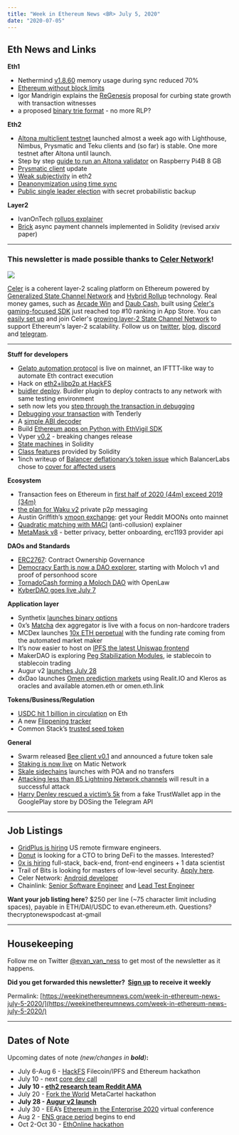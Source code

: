 ```yaml
---
title: "Week in Ethereum News <BR> July 5, 2020"
date: "2020-07-05"
---
```


## **Eth News and Links**

**Eth1**

- Nethermind [v1.8.60](https://github.com/NethermindEth/nethermind/releases/tag/1.8.60) memory usage during sync reduced 70%
- [Ethereum without block limits](https://medium.com/@MicahZoltu/a-world-without-block-limits-f3ecc926cd68)
- Igor Mandrigin explains the [ReGenesis](https://medium.com/@mandrigin/regenesis-explained-97540f457807) proposal for curbing state growth with transaction witnesses
- a proposed [binary trie format](https://ethresear.ch/t/binary-trie-format/7621) - no more RLP?

**Eth2**

- [Altona multiclient testnet](https://altona.beaconcha.in/) launched almost a week ago with Lighthouse, Nimbus, Prysmatic and Teku clients and (so far) is stable. One more testnet after Altona until launch.
- Step by step [guide to run an Altona validator](https://hive.blog/ethereum/@tarekadam/altona-test-net-validator-using-raspberry-pi4b-8-gb) on Raspberry Pi4B 8 GB
- [Prysmatic client](https://medium.com/prysmatic-labs/eth-2-0-dev-update-53-altona-testnet-launched-bf41173a8513) update
- [Weak subjectivity](https://notes.ethereum.org/@adiasg/weak-subjectvity-eth2) in eth2
- [Deanonymization using time sync](https://ethresear.ch/t/de-anonymization-using-time-sync-vulnerabilities/7610)
- [Public single leader election](https://ethresear.ch/t/public-single-leader-election-psle-secret-probabilistic-backup-election-spbe/7633) with secret probabilistic backup

**Layer2**

- IvanOnTech [rollups explainer](https://academy.ivanontech.com/blog/breaking-down-eth-2-0-zk-snarks-and-zk-rollups)
- [Brick](https://arxiv.org/abs/1905.11360) async payment channels implemented in Solidity (revised arxiv paper)

* * *

### **This newsletter is made possible thanks to [Celer Network](https://www.celer.network/)!**

[![](https://cdn.substack.com/image/fetch/w_1456,c_limit,f_auto,q_auto:good,fl_progressive:steep/https%3A%2F%2Fbucketeer-e05bbc84-baa3-437e-9518-adb32be77984.s3.amazonaws.com%2Fpublic%2Fimages%2F0ebc70fd-ff68-4d9b-879b-76e9cea3b2af_950x400.png)](https://cdn.substack.com/image/fetch/c_limit,f_auto,q_auto:good,fl_progressive:steep/https%3A%2F%2Fbucketeer-e05bbc84-baa3-437e-9518-adb32be77984.s3.amazonaws.com%2Fpublic%2Fimages%2F0ebc70fd-ff68-4d9b-879b-76e9cea3b2af_950x400.png)

[Celer](http://celer.network/) is a coherent layer-2 scaling platform on Ethereum powered by [Generalized State Channel Network](https://www.celer.network/docs/celercore/index.html) and [Hybrid Rollup](https://medium.com/celer-network/adding-hybrid-pos-rollup-sidechain-to-celers-coherent-layer-2-platform-d1d3067fe593) technology. Real money games, such as [Arcade Win](https://apps.apple.com/us/app/arcade-win/id1459895768) and [Daub Cash](https://apps.apple.com/us/app/daub-cash/id1513396754), built using [Celer's gaming-focused SDK](http://developer.celerx.app/) just reached top #10 ranking in App Store. You can [easily set up](https://github.com/celer-network/goCeler-oss) and join Celer's [growing layer-2 State Channel Network](http://explorer.celer.network/) to support Ethereum's layer-2 scalability. Follow us on [twitter](https://twitter.com/CelerNetwork), [blog](https://blog.celer.network/), [discord](https://discord.com/invite/Trhab5w) and [telegram](https://t.me/celernetwork).

* * *

**Stuff for developers**

- [Gelato automation protocol](https://medium.com/@gelatonetwork/ethereums-automation-protocol-gelato-network-launches-on-mainnet-88647aa10d65) is live on mainnet, an IFTTT-like way to automate Eth contract execution
- Hack on [eth2+libp2p at HackFS](https://twitter.com/dannyryan/status/1279443288756416512)
- [buidler deploy](https://github.com/wighawag/buidler-deploy). Buidler plugin to deploy contracts to any network with same testing environment
- seth now lets you [step through the transaction in debugging](https://twitter.com/MartinLundfall/status/1276559264098721792)
- [Debugging your transaction](https://ethereumdev.io/debugging-your-ethereum-transactions-with-tenderly/) with Tenderly
- A [simple ABI decoder](https://cleanunicorn.github.io/santoku/#/)
- Build [Ethereum apps on Python with EthVigil SDK](https://medium.com/blockvigil/build-ethereum-apps-on-python-with-ethvigil-sdk-517abdb25979)
- Vyper [v0.2](https://vyper.readthedocs.io/en/latest/release-notes.html) - breaking changes release
- [State machines](https://medium.com/coinmonks/state-machines-in-solidity-9e2d8a6d7a11) in Solidity
- [Class features](https://medium.com/coinmonks/class-features-provided-by-solidity-84ee97840666) provided by Solidity
- 1inch writeup of [Balancer deflationary’s token issue](https://medium.com/@1inch.exchange/balancer-hack-2020-a8f7131c980e) which BalancerLabs chose to [cover for affected users](https://medium.com/balancer-protocol/update-2-incident-with-non-standard-erc20-deflationary-tokens-f3a7cedf6292)

**Ecosystem**

- Transaction fees on Ethereum in [first half of 2020 (44m) exceed 2019 (34m)](https://twitter.com/0xstark/status/1278369273640091648)
- [the plan for Waku v2](https://vac.dev/waku-v2-plan) private p2p messaging
- Austin Griffith’s [xmoon exchange](https://twitter.com/austingriffith/status/1279078134349025281): get your Reddit MOONs onto mainnet
- [Quadratic matching with MACI](https://www.maxgrok.com/posts/clrfund) (anti-collusion) explainer
- [MetaMask v8](https://medium.com/metamask/announcing-metamask-version-8-9126dc2df98) - better privacy, better onboarding, erc1193 provider api

**DAOs and Standards**

- [ERC2767](https://github.com/ethereum/EIPs/blob/dfbfbef9f728cdb55b527b417d9c4f416fafa048/EIPS/eip-2767.md): Contract Ownership Governance
- [Democracy Earth is now a DAO explorer](https://democracy.earth/), starting with Moloch v1 and proof of personhood score
- [TornadoCash forming a Moloch DAO](https://medium.com/@Tornado_Fund/decentralizing-tornadocash-the-launch-of-tornado-fund-and-the-path-towards-tornadodao-a6d4ffc6c800) with OpenLaw
- [KyberDAO goes live July 7](https://blog.kyber.network/katalyst-and-kyberdao-go-live-on-07-07-2020-d67ac075d95a)

**Application layer**

- Synthetix [launches binary options](https://blog.synthetix.io/how-binary-options-work/)
- 0x’s [Matcha](https://matcha.xyz/blog/say-hello-to-matcha) dex aggregator is live with a focus on non-hardcore traders
- MCDex launches [10x ETH perpetual](https://medium.com/@montecarlodex/mcdex-officially-launches-its-perpetual-contracts-with-up-to-10x-leverage-e9464cfcbc60) with the funding rate coming from the automated market maker
- It’s now easier to host on [IPFS the latest Uniswap frontend](https://uniswap.org/blog/ipfs-uniswap-interface/)
- MakerDAO is exploring [Peg Stabilization Modules](https://forum.makerdao.com/t/peg-stabilization-modules-a-pre-mip-discussion/3045), ie stablecoin to stablecoin trading
- Augur v2 [launches July 28](https://www.augur.net/blog/v2-launch/)
- dxDao launches [Omen prediction markets](https://medium.com/@ingamar/omen-eth-has-officially-launched-67eb51c249c8) using Realit.IO and Kleros as oracles and available atomen.eth or omen.eth.link

**Tokens/Business/Regulation**

- [USDC hit 1 billion in circulation](https://etherscan.io/token/0xa0b86991c6218b36c1d19d4a2e9eb0ce3606eb48) on Eth
- A new [Flippening tracker](https://www.blockchaincenter.net/flippening/)
- Common Stack’s [trusted seed token](https://medium.com/commonsstack/cstk-the-token-of-the-commons-stack-trusted-seed-931978625c61)

**General**

- Swarm released [Bee client v0.1](https://github.com/ethersphere/bee/releases/tag/v0.1.0) and announced a future token sale
- [Staking is now live](https://twitter.com/maticnetwork/status/1277515494141030401) on Matic Network
- [Skale sidechains](https://skale.network/blog/3-2-1-blast-off-skale-mainnet-is-live/) launches with POA and no transfers
- [Attacking less than 85 Lightning Network channels](https://medium.com/@jonahar/flood-loot-a-systemic-attack-on-the-lightning-network-5c3dac7bba24) will result in a successful attack
- [Harry Denley rescued a victim’s 5k](https://medium.com/mycrypto/intercepting-and-saving-5-000-worth-of-phished-crypto-9d2d6db6c527) from a fake TrustWallet app in the GooglePlay store by DOSing the Telegram API

* * *

## **Job Listings**

- [GridPlus is hiring](https://gridplus.io/careers) US remote firmware engineers.
- [Donut](https://www.donut.app/about) is looking for a CTO to bring DeFi to the masses. Interested?
- [0x is hiring](https://0x.org/about/jobs) full-stack, back-end, front-end engineers + 1 data scientist
- Trail of Bits is looking for masters of low-level security. [Apply here](https://jobs.lever.co/trailofbits/8b7f7fc1-efb0-4e89-b406-784c3a2d77e4).
- Celer Network: [Android developer](https://www.celer.network/career.html)
- Chainlink: [Senior Software Engineer](https://careers.smartcontract.com/o/senior-software-engineer-new-york) and [Lead Test Engineer](https://careers.smartcontract.com/o/lead-test-engineer-on-chainlink)

**Want your job listing here**? $250 per line (~75 character limit including spaces), payable in ETH/DAI/USDC to evan.ethereum.eth. Questions? thecryptonewspodcast at-gmail

* * *

## **Housekeeping**

Follow me on Twitter [@evan\_van\_ness](https://twitter.com/evan_van_ness) to get most of the newsletter as it happens.

**Did you get forwarded this newsletter?  [Sign up](https://weekinethereum.substack.com/subscribe#about) to receive it weekly**

Permalink: [https://weekinethereumnews.com/week-in-ethereum-news-july-5-2020/](https://weekinethereumnews.com/week-in-ethereum-news-july-5-2020/)

* * *

## **Dates of Note**

Upcoming dates of note _(_new/changes in **bold**_)_**:**

- July 6-Aug 6 - [HackFS](https://hackfs.com/) Filecoin/IPFS and Ethereum hackathon
- July 10 - next [core dev call](https://github.com/ethereum/pm/issues/192)
- **July 10 - [eth2 research team Reddit AMA](https://twitter.com/drakefjustin/status/1278038062405169154)**
- July 20 - [Fork the World](https://metagame.substack.com/p/fork-the-world-hackathon) MetaCartel hackathon
- **July 28 - [Augur v2 launch](https://www.augur.net/blog/v2-launch/)**
- July 30 - EEA’s [Ethereum in the Enterprise 2020](https://www.conference.entethalliance.org/) virtual conference
- Aug 2 - [ENS grace period](https://medium.com/the-ethereum-name-service/the-great-renewal-its-time-to-renew-your-eth-names-or-else-lose-them-afccea4852cb) begins to end
- Oct 2-Oct 30 - [EthOnline hackathon](https://www.ethonline.org/)
